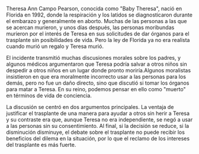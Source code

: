 Theresa Ann Campo Pearson, conocida como "Baby Theresa", nació en Florida en 1992, donde la respiración y los latidos se diagnosticaron durante el embarazo y generalmente en aborto. Muchas de las personas a las que se acercan murieron, y unos días después, las personas moribundas murieron por el interés de Teresa en sus solicitudes de dar órganos para el trasplante sin posibilidades de vida. Pero la ley de Florida ya no era realista cuando murió un regalo y Teresa murió.

El incidente transmitió muchas discusiones morales sobre los padres, y algunos médicos argumentaron que Teresa podría salvar a otros niños sin despedir a otros niños en un lugar donde pronto moriría.Algunos moralistas insistieron en que era moralmente incorrecto usar a las personas para los demás, pero no fue un daño directo, sino que discutió si tomar los órganos para matar a Teresa. En su reino, podemos pensar en ello como "muerto" en términos de vida de conciencia.

La discusión se centró en dos argumentos principales. La ventaja de justificar el trasplante de una manera para ayudar a otros sin herir a Teresa y su contraste era que, aunque Teresa no era independiente, se negó a usar a las personas sin su consentimiento. Al final, si la decisión se reduce, si la disminución disminuye, el debate sobre el trasplante no puede recibir los beneficios del dilema en la situación, por lo que el reclamo de los intereses del trasplante es más fuerte.
